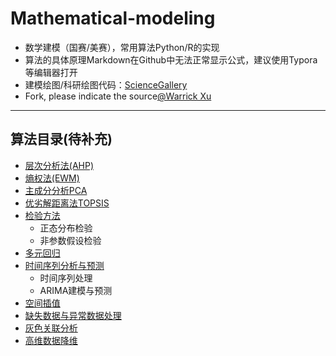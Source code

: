 # Mathematical-modeling

- 数学建模（国赛/美赛），常用算法Python/R的实现
- 算法的具体原理Markdown在Github中无法正常显示公式，建议使用Typora等编辑器打开
- 建模绘图/科研绘图代码：[ScienceGallery](https://github.com/xwj770427414/ScienceGallery)
- Fork, please indicate the source[@Warrick Xu](https://github.com/xwj770427414)

----------------------

## 算法目录(待补充)

- [层次分析法(AHP)](https://github.com/xwj770427414/Mathematical-modeling/tree/main/层次分析法AHP) 
- [熵权法(EWM)](https://github.com/xwj770427414/Mathematical-modeling/tree/main/熵权法EWM)
- [主成分分析PCA](https://github.com/xwj770427414/Mathematical-modeling/tree/main/主成分分析PCA)
- [优劣解距离法TOPSIS](https://github.com/xwj770427414/Mathematical-modeling/tree/main/优劣解距离法TOPSIS)
- [检验方法](https://github.com/xwj770427414/Mathematical-modeling/tree/main/检验方法) 
  - 正态分布检验
  - 非参数假设检验
- [多元回归](https://github.com/xwj770427414/Mathematical-modeling/tree/main/多元回归) 
- [时间序列分析与预测](https://github.com/xwj770427414/Mathematical-modeling/tree/main/时间序列分析与预测)
  - 时间序列处理
  - ARIMA建模与预测
- [空间插值](https://github.com/xwj770427414/Mathematical-modeling/tree/main/空间插值)
- [缺失数据与异常数据处理](https://github.com/xwj770427414/Mathematical-modeling/tree/main/缺失数据与异常数据处理)
- [灰色关联分析](https://github.com/xwj770427414/Mathematical-modeling/tree/main/灰色关联分析)
- [高维数据降维](https://github.com/xwj770427414/Mathematical-modeling/tree/main/高维数据降维)